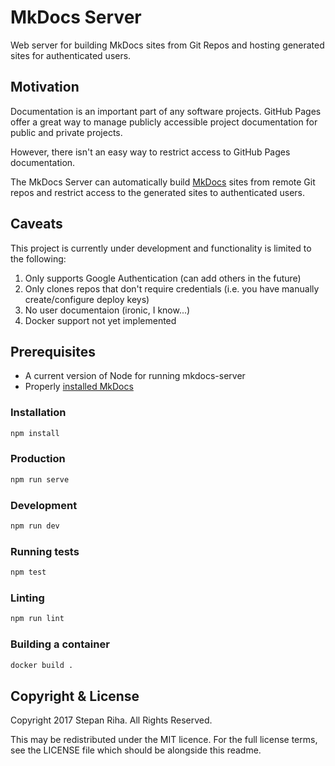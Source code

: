 # MkDocs Server

Web server for building MkDocs sites from Git Repos and hosting generated sites for authenticated users.

## Motivation

Documentation is an important part of any software projects.
GitHub Pages offer a great way to manage publicly accessible project documentation for public and private projects.

However, there isn't an easy way to restrict access to GitHub Pages documentation.

The MkDocs Server can automatically build [MkDocs](http://www.mkdocs.org/) sites from remote Git repos
and restrict access to the generated sites to authenticated users.

## Caveats

This project is currently under development and functionality is limited to the following:

1. Only supports Google Authentication (can add others in the future)
1. Only clones repos that don't require credentials (i.e. you have manually create/configure deploy keys)
1. No user documentaion (ironic, I know...)
1. Docker support not yet implemented

## Prerequisites

* A current version of Node for running mkdocs-server
* Properly [installed MkDocs](http://www.mkdocs.org/#installation)

### Installation

```bash
npm install
```

### Production

```bash
npm run serve
```

### Development

```bash
npm run dev
```

### Running tests

```bash
npm test
```

### Linting

```bash
npm run lint
```

### Building a container

```bash
docker build .
```

## Copyright & License


Copyright 2017 Stepan Riha. All Rights Reserved.

This may be redistributed under the MIT licence. For the full license terms, see the LICENSE file which
should be alongside this readme.
